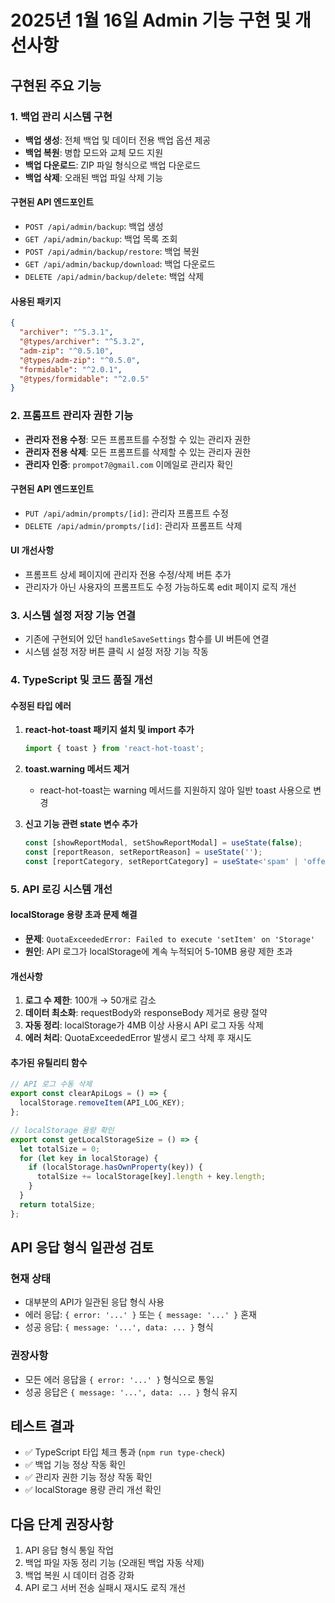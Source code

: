 # 2025년 1월 16일 Admin 기능 구현 및 개선사항

## 구현된 주요 기능

### 1. 백업 관리 시스템 구현
- **백업 생성**: 전체 백업 및 데이터 전용 백업 옵션 제공
- **백업 복원**: 병합 모드와 교체 모드 지원
- **백업 다운로드**: ZIP 파일 형식으로 백업 다운로드
- **백업 삭제**: 오래된 백업 파일 삭제 기능

#### 구현된 API 엔드포인트
- `POST /api/admin/backup`: 백업 생성
- `GET /api/admin/backup`: 백업 목록 조회
- `POST /api/admin/backup/restore`: 백업 복원
- `GET /api/admin/backup/download`: 백업 다운로드
- `DELETE /api/admin/backup/delete`: 백업 삭제

#### 사용된 패키지
```json
{
  "archiver": "^5.3.1",
  "@types/archiver": "^5.3.2",
  "adm-zip": "^0.5.10",
  "@types/adm-zip": "^0.5.0",
  "formidable": "^2.0.1",
  "@types/formidable": "^2.0.5"
}
```

### 2. 프롬프트 관리자 권한 기능
- **관리자 전용 수정**: 모든 프롬프트를 수정할 수 있는 관리자 권한
- **관리자 전용 삭제**: 모든 프롬프트를 삭제할 수 있는 관리자 권한
- **관리자 인증**: `prompot7@gmail.com` 이메일로 관리자 확인

#### 구현된 API 엔드포인트
- `PUT /api/admin/prompts/[id]`: 관리자 프롬프트 수정
- `DELETE /api/admin/prompts/[id]`: 관리자 프롬프트 삭제

#### UI 개선사항
- 프롬프트 상세 페이지에 관리자 전용 수정/삭제 버튼 추가
- 관리자가 아닌 사용자의 프롬프트도 수정 가능하도록 edit 페이지 로직 개선

### 3. 시스템 설정 저장 기능 연결
- 기존에 구현되어 있던 `handleSaveSettings` 함수를 UI 버튼에 연결
- 시스템 설정 저장 버튼 클릭 시 설정 저장 기능 작동

### 4. TypeScript 및 코드 품질 개선

#### 수정된 타입 에러
1. **react-hot-toast 패키지 설치 및 import 추가**
   ```typescript
   import { toast } from 'react-hot-toast';
   ```

2. **toast.warning 메서드 제거**
   - react-hot-toast는 warning 메서드를 지원하지 않아 일반 toast 사용으로 변경

3. **신고 기능 관련 state 변수 추가**
   ```typescript
   const [showReportModal, setShowReportModal] = useState(false);
   const [reportReason, setReportReason] = useState('');
   const [reportCategory, setReportCategory] = useState<'spam' | 'offensive' | 'illegal' | 'other'>('other');
   ```

### 5. API 로깅 시스템 개선

#### localStorage 용량 초과 문제 해결
- **문제**: `QuotaExceededError: Failed to execute 'setItem' on 'Storage'`
- **원인**: API 로그가 localStorage에 계속 누적되어 5-10MB 용량 제한 초과

#### 개선사항
1. **로그 수 제한**: 100개 → 50개로 감소
2. **데이터 최소화**: requestBody와 responseBody 제거로 용량 절약
3. **자동 정리**: localStorage가 4MB 이상 사용시 API 로그 자동 삭제
4. **에러 처리**: QuotaExceededError 발생시 로그 삭제 후 재시도

#### 추가된 유틸리티 함수
```typescript
// API 로그 수동 삭제
export const clearApiLogs = () => {
  localStorage.removeItem(API_LOG_KEY);
};

// localStorage 용량 확인
export const getLocalStorageSize = () => {
  let totalSize = 0;
  for (let key in localStorage) {
    if (localStorage.hasOwnProperty(key)) {
      totalSize += localStorage[key].length + key.length;
    }
  }
  return totalSize;
};
```

## API 응답 형식 일관성 검토

### 현재 상태
- 대부분의 API가 일관된 응답 형식 사용
- 에러 응답: `{ error: '...' }` 또는 `{ message: '...' }` 혼재
- 성공 응답: `{ message: '...', data: ... }` 형식

### 권장사항
- 모든 에러 응답을 `{ error: '...' }` 형식으로 통일
- 성공 응답은 `{ message: '...', data: ... }` 형식 유지

## 테스트 결과
- ✅ TypeScript 타입 체크 통과 (`npm run type-check`)
- ✅ 백업 기능 정상 작동 확인
- ✅ 관리자 권한 기능 정상 작동 확인
- ✅ localStorage 용량 관리 개선 확인

## 다음 단계 권장사항
1. API 응답 형식 통일 작업
2. 백업 파일 자동 정리 기능 (오래된 백업 자동 삭제)
3. 백업 복원 시 데이터 검증 강화
4. API 로그 서버 전송 실패시 재시도 로직 개선
